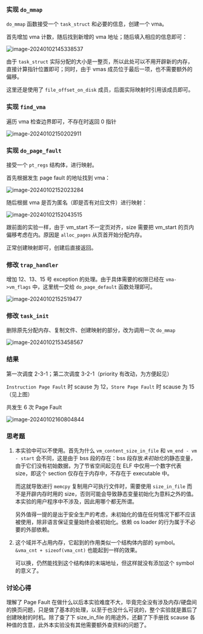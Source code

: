 ### 实现 `do_mmap`

`do_mmap` 函数接受一个 `task_struct` 和必要的信息，创建一个 vma。

首先增加 vma 计数，随后找到新增的 vma 地址；随后填入相应的信息即可：

![image-20240102145338537](/home/orks/Repos/os-labs/reports/assets/image-20240102145338537.png)

由于 `task_struct` 实际分配的大小是一整页，所以此处可以不用开辟新的内存，直接计算指针位置即可；同时，由于 vmas 成员位于最后一项，也不需要额外的偏移。

这里还是使用了 `file_offset_on_disk` 成员，后面实际映射时引用该成员即可。

### 实现 `find_vma`

遍历 vma 检查边界即可，不存在时返回 0 指针

![image-20240102150202911](/home/orks/Repos/os-labs/reports/assets/image-20240102150202911.png)

### 实现 `do_page_fault`

接受一个 `pt_regs` 结构体，进行映射。

首先根据发生 page fault 的地址找到 vma：

![image-20240102152023284](/home/orks/Repos/os-labs/reports/assets/image-20240102152023284.png)

随后根据 vma 是否为匿名（即是否有对应文件）进行映射：

![image-20240102152043515](/home/orks/Repos/os-labs/reports/assets/image-20240102152043515.png)

跟前面的实验一样，由于 vm_start 不一定页对齐，size 需要把 vm_start 的页内偏移考虑在内。原因是 `alloc_pages` 从页首开始分配内存。

正常创建映射即可，创建后直接返回。

### 修改 `trap_handler`

增加 12、13、15 号 exception 的处理。由于具体需要的权限已经在 `vma->vm_flags` 中，这里统一交给 `do_page_default` 函数处理即可。

![image-20240102152519477](/home/orks/Repos/os-labs/reports/assets/image-20240102152519477.png)

### 修改 `task_init`

删除原先分配内存、复制文件、创建映射的部分，改为调用一次 `do_mmap`

![image-20240102153458567](/home/orks/Repos/os-labs/reports/assets/image-20240102153458567.png)

### 结果

第一次调度 2-3-1；第二次调度 3-2-1（priority 有改动，为方便起见）

`Instruction Page Fault` 时 scause 为 12，`Store Page Fault` 时 scause 为 15（见上图）

共发生 6 次 Page Fault

![image-20240102160804844](/home/orks/Repos/os-labs/reports/assets/image-20240102160804844.png)

### 思考题

1. 本实验中可以不使用。首先为什么 `vm_content_size_in_file` 和 `vm_end - vm - start` 会不同，这是由于 bss 段的存在：bss 段存放*未初始化*的静态变量，由于它们没有初始数据，为了节省空间起见在 ELF 中仅用一个数字代表 size，即这个 section 仅存在于内存中，不存在于 executable 中。

   而这就导致进行 `memcpy` 复制用户可执行文件时，需要使用 `size_in_file` 而不是开辟内存时用的 size，否则可能会导致静态变量初始化为意料之外的值。本实验的用户程序中不涉及，因此用哪个都无所谓。

   另外值得一提的是出于安全生产的考虑，未初始化的值在任何情况下都不应该被使用，除非语言保证变量始终会被初始化。依赖 os loader 的行为属于不必要的外部依赖。

2. 这个域并不占用内存，它起到的作用类似一个结构体内部的 symbol。`&vma_cnt + sizeof(vma_cnt)` 也能起到一样的效果。

   可以换，仍然能找到这个结构体的末端地址，但这样就没有添加这个 symbol 的意义了。

### 讨论心得

理解了 Page Fault 在做什么以后本实验难度不大，毕竟完全没有涉及内存/硬盘间的换页问题，只是做了基本的处理，以至于也没什么可说的，整个实验就是置后了创建映射的时机。除了查了下 size_in_file 的用途外，还翻了下手册找 scause 各种值的含意，此外本实验没有其他需要额外查资料的问题了。